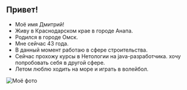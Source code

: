 ## Привет!
* Моё имя Дмитрий!
* Живу в Краснодарском крае в городе Анапа.
* Родился в городе Омск.
* Мне сейчас 43 года.
* В данный момент работаю в сфере строительства.
* Сейчас прохожу курсы в Нетологии на java-разработчика.
хочу попробовать себя в другой сфере.
* Летом люблю ходить на море и играть в волейбол.


















![Моё фото](https://vk.com/photo214919071_456239034)